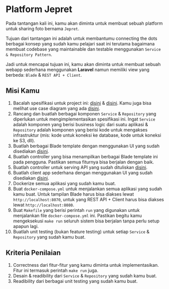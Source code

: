 # Platform Jepret

Pada tantangan kali ini, kamu akan diminta untuk membuat sebuah platform untuk sharing foto bernama `Jepret`.

Tujuan dari tantangan ini adalah untuk membantumu connecting the dots berbagai konsep yang sudah kamu pelajari saat ini terutama bagaimana membuat codebase yang maintainable dan testable menggunakan `Service & Repository Pattern`. 

Jadi untuk mencapai tujuan ini, kamu akan diminta untuk membuat sebuah webapp sederhana menggunakan **Laravel** namun memiliki view yang berbeda: `Blade` & `REST API + Client`.

## Misi Kamu

1. Bacalah spesifikasi untuk project ini: [disini](./docs/db/mysql.md) & [disini](./docs/api/http_api.md). Kamu juga bisa melihat use case diagram yang ada [disini](./docs/images/usecase_diagram.drawio.svg).
2. Rancang dan buatlah berbagai komponen `Service` & `Repository` yang diperlukan untuk mengimplementasikan spesifikasi ini. Ingat `Service` adalah komponen yang berisi business logic dari suatu aplikasi & `Repository` adalah komponen yang berisi kode untuk mengakses infrastruktur (mis: kode untuk koneksi ke database, kode untuk koneksi ke S3, dll).
3. Buatlah berbagai Blade template dengan menggunakan UI yang sudah disediakan [disini](./ui/).
4. Buatlah controller yang bisa menampilkan berbagai Blade template ini pada pengguna. Pastikan semua fiturnya bisa berjalan dengan baik.
5. Buatlah controller untuk serving API yang sudah dituliskan [disini](./docs/api/http_api.md).
6. Buatlah client app sederhana dengan menggunakan UI yang sudah disediakan [disini](./ui/).
7. Dockerize semua aplikasi yang sudah kamu buat.
8. Buat `docker-compose.yml` untuk menjalankan semua aplikasi yang sudah kamu buat. Untuk tampilan Blade harus bisa diakses lewat `http://localhost:8070`, untuk yang REST API + Client harus bisa diakses lewat `http://localhost:8080`.
9. Buat `Makefile` yang berisi perintah `run` yang digunakan untuk menjalankan file `docker-compose.yml` ini. Pastikan begitu kamu mengeksekusi `make run` seluruh sistem bisa berjalan tanpa perlu setup apapun lagi.
10. Buatlah unit testing (bukan feature testing) untuk setiap `Service` & `Repository` yang sudah kamu buat.

## Kriteria Penilaian

1. Correctness dari fitur-fitur yang kamu diminta untuk implementasikan. Fitur ini termasuk perintah `make run` juga.
2. Desain & readibility dari `Service` & `Repository` yang sudah kamu buat.
3. Readibility dari berbagai unit testing yang sudah kamu buat.